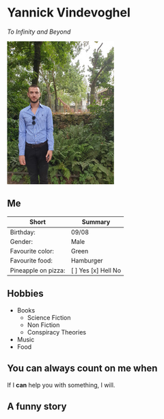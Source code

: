 # Yannick Vindevoghel 

*To Infinity and Beyond*

![Mijn Afbeelding](https://github.com/Vindevoghel/markdown/blob/master/myimage.jpg  "Mijn Afbeelding")


## Me

|Short               |Summary             |
|--------------------|--------------------|
|Birthday:	         |09/08          		  |
|Gender:	           |Male          		  |
|Favourite color:    |Green		            |
|Favourite food:     |Hamburger		        |
|Pineapple on pizza: |[ ] Yes [x] Hell No |

## Hobbies

* Books
    - Science Fiction
    - Non Fiction
    - Conspiracy Theories
* Music
* Food

## You can always count on me when

If I **can** help you with something, I will.

## A funny story



